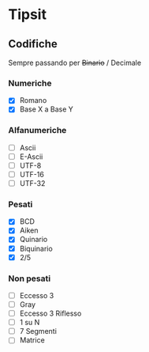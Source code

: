 # Tipsit

## Codifiche
 Sempre passando per ~~Binario~~ / Decimale

### Numeriche
* [X] Romano
* [x] Base X a Base Y 

### Alfanumeriche
* [ ] Ascii
* [ ] E-Ascii
* [ ] UTF-8
* [ ] UTF-16
* [ ] UTF-32

### Pesati
* [x] BCD
* [x] Aiken
* [x] Quinario
* [x] Biquinario
* [x] 2/5

### Non pesati
* [ ] Eccesso 3
* [ ] Gray
* [ ] Eccesso 3 Riflesso
* [ ] 1 su N
* [ ] 7 Segmenti
* [ ] Matrice
